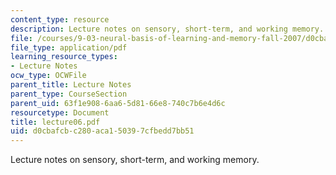 ```yaml
---
content_type: resource
description: Lecture notes on sensory, short-term, and working memory.
file: /courses/9-03-neural-basis-of-learning-and-memory-fall-2007/d0cbafcbc280aca150397cfbedd7bb51_lecture06.pdf
file_type: application/pdf
learning_resource_types:
- Lecture Notes
ocw_type: OCWFile
parent_title: Lecture Notes
parent_type: CourseSection
parent_uid: 63f1e908-6aa6-5d81-66e8-740c7b6e4d6c
resourcetype: Document
title: lecture06.pdf
uid: d0cbafcb-c280-aca1-5039-7cfbedd7bb51
---
```

Lecture notes on sensory, short-term, and working memory.


